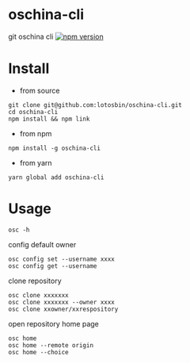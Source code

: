 # oschina-cli
git oschina cli
[![npm version](https://badge.fury.io/js/oschina-cli.svg)](https://badge.fury.io/js/oschina-cli)

# Install
- from source
```shell
git clone git@github.com:lotosbin/oschina-cli.git
cd oschina-cli
npm install && npm link
```
- from npm
```
npm install -g oschina-cli
```
- from yarn
```
yarn global add oschina-cli
```

# Usage
`osc -h`

config default owner

```
osc config set --username xxxx
osc config get --username
```

clone repository
```
osc clone xxxxxxx
osc clone xxxxxxx --owner xxxx
osc clone xxowner/xxrespository
```

open repository home page
```
osc home
osc home --remote origin
osc home --choice
```